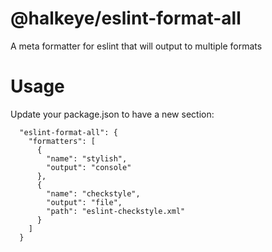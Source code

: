# @halkeye/eslint-format-all

A meta formatter for eslint that will output to multiple formats

# Usage

Update your package.json to have a new section:

```
  "eslint-format-all": {
    "formatters": [
      {
        "name": "stylish",
        "output": "console"
      },
      {
        "name": "checkstyle",
        "output": "file",
        "path": "eslint-checkstyle.xml"
      }
    ]
  }
```
